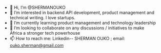 - 👋 Hi, I’m @SHERMANOUKO
- 👀 I’m interested in backend API development, product management and technical writing. I love startups.
- 🌱 I’m currently learning product management and technology leadership
- 💞️ I’m looking to collaborate on any discussions / initiatives to make Africa a stronger tech powerhouse
- 📫 How to reach me: Linkedin-- SHERMAN OUKO ; email: ouko.sherman@gmail.com

<!---
SHERMANOUKO/SHERMANOUKO is a ✨ special ✨ repository because its `README.md` (this file) appears on your GitHub profile.
You can click the Preview link to take a look at your changes.
--->
